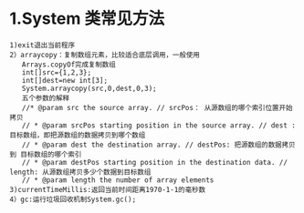 # 1.System 类常见方法
    1)exit退出当前程序
    2）arraycopy：复制数组元素，比较适合底层调用，一般使用
       Arrays.copyOf完成复制数组
       int[]src={1,2,3};
       int[]dest=new int[3];
       System.arraycopy(src,0,dest,0,3);
       五个参数的解释
       //* @param src the source array. // srcPos： 从源数组的哪个索引位置开始拷贝
       // * @param srcPos starting position in the source array. // dest : 目标数组，即把源数组的数据拷贝到哪个数组
       // * @param dest the destination array. // destPos: 把源数组的数据拷贝到 目标数组的哪个索引
       // * @param destPos starting position in the destination data. // length: 从源数组拷贝多少个数据到目标数组
       // * @param length the number of array elements
    3)currentTimeMillis:返回当前时间距离1970-1-1的毫秒数
    4）gc:运行垃圾回收机制System.gc();